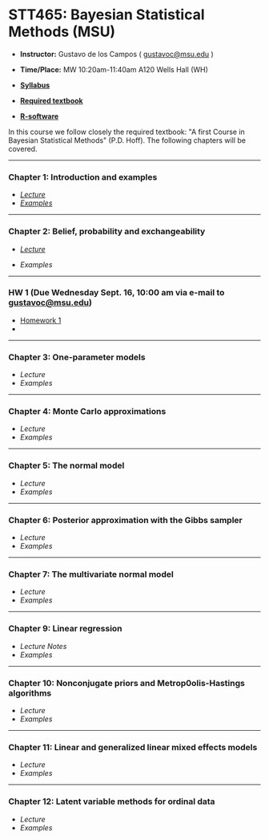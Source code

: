 # STT465: Bayesian Statistical Methods (MSU)


* **Instructor:** Gustavo de los Campos ( gustavoc@msu.edu )

* **Time/Place:** MW 10:20am-11:40am A120 Wells Hall (WH)   

* **[Syllabus](https://github.com/gdlc/STT465/blob/master/STT465_Syllabus.pdf)**
* **[Required textbook](http://www.stat.washington.edu/people/pdhoff/book.php)**
* **[R-software](http://www.r-project.org/)**

In this course we follow closely the required textbook: "A first Course in Bayesian Statistical Methods" (P.D. Hoff). The following chapters will be covered.

------------------------------------------------------------------
### Chapter 1: Introduction and examples
 - *[Lecture](https://github.com/gdlc/STT465/blob/master/STT465_1.pdf)*
 - *[Examples](https://github.com/gdlc/STT465/blob/master/examples_1.md)*

------------------------------------------------------------------
### Chapter 2: Belief, probability and exchangeability
 - *[Lecture](https://github.com/gdlc/STT465/blob/master/STT465_2.pdf)*
 
 - *Examples*
-------------------------------------------------------------------

### HW 1 (Due Wednesday Sept. 16, 10:00 am via e-mail to gustavoc@msu.edu) 
  - [Homework 1](https://github.com/gdlc/STT465/blob/master/HW1_STT465.pdf)
  - 
------------------------------------------------------------------
### Chapter 3: One-parameter models

 - *Lecture*
 - *Examples*

------------------------------------------------------------------
### Chapter 4: Monte Carlo approximations

 - *Lecture*
 - *Examples*
 
------------------------------------------------------------------
### Chapter 5: The normal model

 - *Lecture*
 - *Examples*

------------------------------------------------------------------
### Chapter 6: Posterior approximation with the Gibbs sampler

 - *Lecture*
 - *Examples*

------------------------------------------------------------------
### Chapter 7: The multivariate normal model
 - *Lecture*
 - *Examples* 
 
------------------------------------------------------------------
### Chapter 9: Linear regression
 - *Lecture Notes*
 - *Examples* 
 
------------------------------------------------------------------
### Chapter 10: Nonconjugate priors and Metrop0olis-Hastings algorithms
 - *Lecture*
 - *Examples* 
 
------------------------------------------------------------------
### Chapter 11: Linear and generalized linear mixed effects models
 - *Lecture*
 - *Examples* 

------------------------------------------------------------------
### Chapter 12: Latent variable methods for ordinal data
 - *Lecture*
 - *Examples* 

